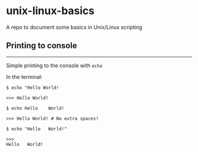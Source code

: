 # unix-linux-basics
A repo to document some basics in Unix/Linux scripting 

## Printing to console

---

Simple printing to the console with ```echo```

In the terminal:
```shell
$ echo "Hello World!

>>> Hello World!
```

```shell
$ echo Hello    World!

>>> Hello World! # No extra spaces!
```

```shell
$ echo "Hello   World!"

>>>
Hello   World!
```
